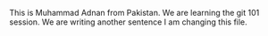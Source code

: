 This is Muhammad Adnan from Pakistan.
We are learning the git 101 session.
We are writing another sentence 
I am changing this file.